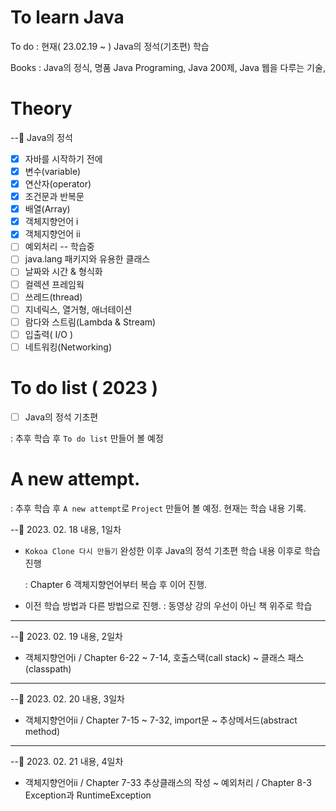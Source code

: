 # To learn Java

To do : 현재( 23.02.19 ~ ) Java의 정석(기초편) 학습

Books : Java의 정식, 명품 Java Programing, Java 200제, Java 웹을 다루는 기술,

# Theory

--🍭 Java의 정석

- [x] 자바를 시작하기 전에
- [x] 변수(variable)
- [x] 연산자(operator)
- [x] 조건문과 반복문
- [x] 배열(Array)
- [x] 객체지향언어 ⅰ
- [x] 객체지향언어 ⅱ
- [ ] 예외처리 -- 학습중
- [ ] java.lang 패키지와 유용한 클래스
- [ ] 날짜와 시간 & 형식화
- [ ] 컬렉션 프레임웍
- [ ] 쓰레드(thread)
- [ ] 지네릭스, 열거형, 애너테이션
- [ ] 람다와 스트림(Lambda & Stream)
- [ ] 입출력( I/O )
- [ ] 네트워킹(Networking)

# To do list ( 2023 )

- [ ] Java의 정석 기초편

: 추후 학습 후 `To do list` 만들어 볼 예정

# A new attempt.

: 추후 학습 후 `A new attempt`로 `Project` 만들어 볼 예정. 현재는 학습 내용 기록.

--🍭 2023. 02. 18 내용, 1일차

- `Kokoa Clone 다시 만들기` 완성한 이후 Java의 정석 기초편 학습 내용 이후로 학습진행

  : Chapter 6 객체지향언어부터 복습 후 이어 진행.

- 이전 학습 방법과 다른 방법으로 진행.
  : 동영상 강의 우선이 아닌 책 위주로 학습

---

--🍭 2023. 02. 19 내용, 2일차

- 객체지향언어ⅰ / Chapter 6-22 ~ 7-14, 호출스택(call stack) ~ 클래스 패스(classpath)

---

--🍭 2023. 02. 20 내용, 3일차

- 객체지향언어ⅱ / Chapter 7-15 ~ 7-32, import문 ~ 추상메서드(abstract method)

---

--🍭 2023. 02. 21 내용, 4일차

- 객체지향언어ⅱ / Chapter 7-33 추상클래스의 작성 ~ 예외처리 / Chapter 8-3 Exception과 RuntimeException
